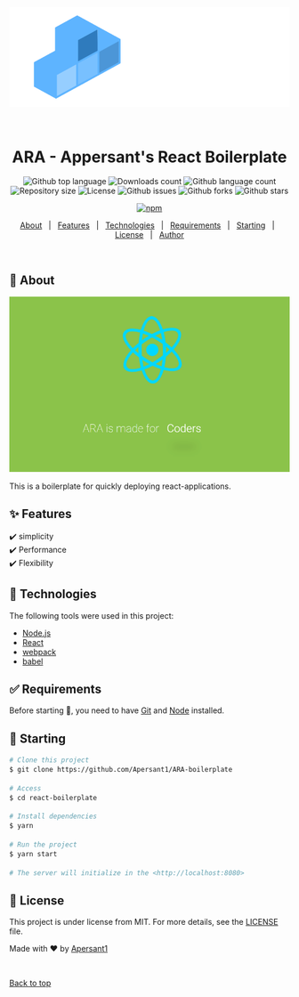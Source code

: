 <div align="center" id="top"> 
  <img src="./.github/workflows/logo.png" alt="React Boilerplate" />

&#xa0;

  <!-- <a href="https://reactboilerplate.netlify.app">Demo</a> -->
</div>

<h1 align="center">ARA - Appersant's React Boilerplate</h1>

<p align="center">
  <img alt="Github top language" src="https://img.shields.io/github/languages/top/Apersant1/ARA-boilerplate?color=56BEB8">
	
  <img alt="Downloads count" src="https://img.shields.io/npm/dw/ara-boilerplate">
	
  <img alt="Github language count" src="https://img.shields.io/github/languages/count/Apersant1/ARA-boilerplate?color=56BEB8">

  <img alt="Repository size" src="https://img.shields.io/github/repo-size/Apersant1/ARA-boilerplate?color=56BEB8">

  <img alt="License" src="https://img.shields.io/npm/l/ara-boilerplate">

  <img alt="Github issues" src="https://img.shields.io/github/issues/Apersant1/ARA-boilerplate?color=56BEB8" /> 

  <img alt="Github forks" src="https://img.shields.io/github/forks/Apersant1/ARA-boilerplate?color=56BEB8" /> 

  <img alt="Github stars" src="https://img.shields.io/github/stars/Apersant1/ARA-boilerplate?color=56BEB8" />
</p>

<p align="center">
  <a href="https://www.npmjs.com/package/ara-boilerplate">
    <img alt="npm" src="https://nodei.co/npm/ara-boilerplate.png?compact=true">
  </a>
</p>
<!-- Status -->

<!-- <h4 align="center">
	🚧  ARA - Appersant React Boilerplate 🚀 Under construction...  🚧
</h4>

<hr> -->

<p align="center">
  <a href="#dart-about">About</a> &#xa0; | &#xa0; 
  <a href="#sparkles-features">Features</a> &#xa0; | &#xa0;
  <a href="#rocket-technologies">Technologies</a> &#xa0; | &#xa0;
  <a href="#white_check_mark-requirements">Requirements</a> &#xa0; | &#xa0;
  <a href="#checkered_flag-starting">Starting</a> &#xa0; | &#xa0;
  <a href="#memo-license">License</a> &#xa0; | &#xa0;
  <a href="https://github.com/Apersant1" target="_blank">Author</a>
</p>

<br>

## :dart: About

![](.github/workflows/Анимация.gif)

This is a boilerplate for quickly deploying react-applications.

## :sparkles: Features

:heavy_check_mark: simplicity\
:heavy_check_mark: Performance\
:heavy_check_mark: Flexibility

## :rocket: Technologies

The following tools were used in this project:

- [Node.js](https://nodejs.org/en/)
- [React](https://pt-br.reactjs.org/)
- [webpack](https://webpack.js.org/)
- [babel](https://babeljs.io/)

## :white_check_mark: Requirements

Before starting :checkered_flag:, you need to have [Git](https://git-scm.com) and [Node](https://nodejs.org/en/) installed.

## :checkered_flag: Starting

```bash
# Clone this project
$ git clone https://github.com/Apersant1/ARA-boilerplate

# Access
$ cd react-boilerplate

# Install dependencies
$ yarn

# Run the project
$ yarn start

# The server will initialize in the <http://localhost:8080>
```

## :memo: License

This project is under license from MIT. For more details, see the [LICENSE](LICENSE.md) file.

Made with :heart: by <a href="https://github.com/Apersant1" target="_blank">Apersant1</a>

&#xa0;

<a href="#top">Back to top</a>
